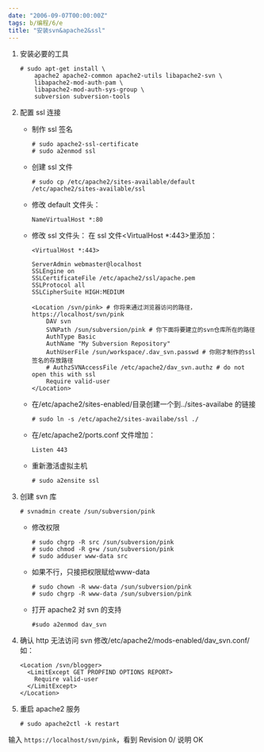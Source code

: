 ```yaml
---
date: "2006-09-07T00:00:00Z"
tags: b/编程/6/e
title: "安装svn&apache2&ssl"
---
```


1. 安装必要的工具
    ```
    # sudo apt-get install \
        apache2 apache2-common apache2-utils libapache2-svn \
        libapache2-mod-auth-pam \
        libapache2-mod-auth-sys-group \
        subversion subversion-tools
    ```
    
2. 配置 ssl 连接
   - 制作 ssl 签名
      ```
      # sudo apache2-ssl-certificate
      # sudo a2enmod ssl
      ```

   - 创建 ssl 文件
     ```
     # sudo cp /etc/apache2/sites-available/default /etc/apache2/sites-available/ssl
     ```
 
   - 修改 default 文件头：
     ```
     NameVirtualHost *:80
     ```
 
   - 修改 ssl 文件头：
     在 ssl 文件<VirtualHost \*:443>里添加：
     ```
     <VirtualHost *:443>
     
     ServerAdmin webmaster@localhost
     SSLEngine on
     SSLCertificateFile /etc/apache2/ssl/apache.pem
     SSLProtocol all
     SSLCipherSuite HIGH:MEDIUM
 
     <Location /svn/pink> # 你将来通过浏览器访问的路径，https://localhost/svn/pink
         DAV svn
         SVNPath /sun/subversion/pink # 你下面将要建立的svn仓库所在的路径
         AuthType Basic
         AuthName "My Subversion Repository"
         AuthUserFile /sun/workspace/.dav_svn.passwd # 你刚才制作的ssl签名的存放路径
         # AuthzSVNAccessFile /etc/apache2/dav_svn.authz # do not open this with ssl
         Require valid-user
     </Location>
     ```
 
   - 在/etc/apache2/sites-enabled/目录创建一个到../sites-availabe 的链接
     ```
     # sudo ln -s /etc/apache2/sites-availabe/ssl ./
     ```
 
   - 在/etc/apache2/ports.conf 文件增加：
     ```
     Listen 443
     ```
 
   - 重新激活虚拟主机
     ```
     # sudo a2ensite ssl
     ```

3. 创建 svn 库
    ```
    # svnadmin create /sun/subversion/pink
    ```

   - 修改权限
     ```
     # sudo chgrp -R src /sun/subversion/pink
     # sudo chmod -R g+w /sun/subversion/pink
     # sudo adduser www-data src
     ```
     
   - 如果不行，只接把权限赋给www-data
 
     ```
     # sudo chown -R www-data /sun/subversion/pink
     # sudo chgrp -R www-data /sun/subversion/pink
     ```
 
   - 打开 apache2 对 svn 的支持
     ```
     #sudo a2enmod dav_svn
     ```

4. 确认 http 无法访问 svn
   修改/etc/apache2/mods-enabled/dav_svn.conf/如：

    ```
    <Location /svn/blogger>
      <LimitExcept GET PROPFIND OPTIONS REPORT>
        Require valid-user
      </LimitExcept>
    </Location>
    ```

5. 重启 apache2 服务
    ```
    # sudo apache2ctl -k restart
    ```

输入 `https://localhost/svn/pink`，看到 Revision 0/ 说明 OK
